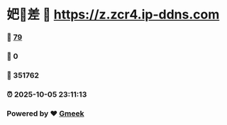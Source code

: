 # 妑🔭差 :link: https://z.zcr4.ip-ddns.com 
### :page_facing_up: [79](https://z.zcr4.ip-ddns.com/tag.html) 
### :speech_balloon: 0 
### :hibiscus: 351762 
### :alarm_clock: 2025-10-05 23:11:13 
### Powered by :heart: [Gmeek](https://github.com/Meekdai/Gmeek)

